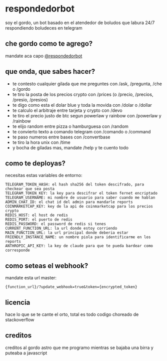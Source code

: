 # respondedorbot

soy el gordo, un bot basado en el atendedor de boludos que labura 24/7 respondiendo boludeces en telegram

## che gordo como te agrego?

mandate aca capo [@respondedorbot](https://t.me/respondedorbot)

## que onda, que sabes hacer?

- te contesto cualquier gilada que me preguntes con /ask, /pregunta, /che o /gordo
- te tiro la posta de los precios crypto con /prices (o /precio, /precios, /presio, /presios)
- te digo como esta el dolar blue y toda la movida con /dolar o /dollar
- te calculo el arbitraje entre tarjeta y crypto con /devo
- te tiro el precio justo de btc segun powerlaw y rainbow con /powerlaw y /rainbow
- te elijo random entre pizza o hamburguesa con /random
- te convierto texto a comando telegram con /comando o /command
- te paso numeros entre bases con /convertbase
- te tiro la hora unix con /time
- y bocha de giladas mas, mandate /help y te cuento todo

## como te deployas?

necesitas estas variables de entorno:

```
TELEGRAM_TOKEN_HASH: el hash sha256 del token descifrado, para checkear que sea posta
TELEGRAM_TOKEN_KEY: la key para descifrar el token fernet encriptado
TELEGRAM_USERNAME: mi nombre de usuario para saber cuando me hablan
ADMIN_CHAT_ID: el chat id del admin para mandarle reports
COINMARKETCAP_KEY: key de la api de coinmarketcap para los precios crypto
REDIS_HOST: el host de redis
REDIS_PORT: el puerto de redis
REDIS_PASSWORD: el password de redis si tenes
CURRENT_FUNCTION_URL: la url donde estoy corriendo
MAIN_FUNCTION_URL: la url principal donde deberia estar
FRIENDLY_INSTANCE_NAME: un nombre piola para identificarme en los reports
ANTHROPIC_API_KEY: la key de claude para que te pueda bardear como corresponde
```

## como seteas el webhook?

mandate esta url master:

`{function_url}/?update_webhook=true&token={encrypted_token}`

## licencia

hace lo que se te cante el orto, total es todo codigo choreado de stackoverflow

## creditos

creditos al gordo astro que me programo mientras se bajaba una birra y puteaba a javascript
